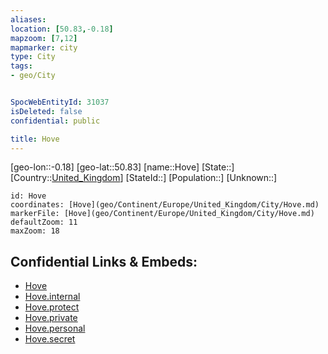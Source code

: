 ```yaml
---
aliases: 
location: [50.83,-0.18]
mapzoom: [7,12] 
mapmarker: city 
type: City
tags:
- geo/City


SpocWebEntityId: 31037
isDeleted: false
confidential: public

title: Hove
---
```

[geo-lon::-0.18]
[geo-lat::50.83]
[name::Hove]
[State::]
[Country::[United_Kingdom](geo/Continent/Europe/United_Kingdom.md)]
[StateId::]
[Population::]
[Unknown::]


```leaflet
id: Hove
coordinates: [Hove](geo/Continent/Europe/United_Kingdom/City/Hove.md)
markerFile: [Hove](geo/Continent/Europe/United_Kingdom/City/Hove.md)
defaultZoom: 11 
maxZoom: 18
```


## Confidential Links & Embeds: 
- [Hove](../../../../../../_public/geo/Continent/Europe/United_Kingdom/City/Hove.md) 
- [Hove.internal](../../../../../../_internal/geo/Continent/Europe/United_Kingdom/City/Hove.internal.md) 
- [Hove.protect](../../../../../../_protect/geo/Continent/Europe/United_Kingdom/City/Hove.protect.md) 
- [Hove.private](../../../../../../_private/geo/Continent/Europe/United_Kingdom/City/Hove.private.md) 
- [Hove.personal](../../../../../../_personal/geo/Continent/Europe/United_Kingdom/City/Hove.personal.md) 
- [Hove.secret](../../../../../../_secret/geo/Continent/Europe/United_Kingdom/City/Hove.secret.md) 
